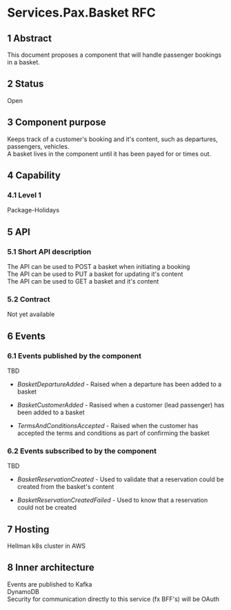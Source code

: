 # Services.Pax.Basket RFC
## 1 Abstract
This document proposes a component that will handle passenger bookings in a basket.

## 2 Status
Open

## 3 Component purpose
Keeps track of a customer's booking and it's content, such as departures, passengers, vehicles.  
A basket lives in the component until it has been payed for or times out.

## 4 Capability
### 4.1 Level 1
Package-Holidays

## 5 API
### 5.1 Short API description
The API can be used to POST a basket when initiating a booking  
The API can be used to PUT a basket for updating it's content  
The API can be used to GET a basket and it's content 

### 5.2 Contract
Not yet available

## 6 Events
### 6.1 Events published by the component
TBD

- *BasketDepartureAdded* - Raised when a departure has been added to a basket

- *BasketCustomerAdded* - Rasised when a customer (lead passenger) has been added to a basket

- *TermsAndConditionsAccepted* - Raised when the customer has accepted the terms and conditions as part of confirming the basket

### 6.2 Events subscribed to by the component
TBD

- *BasketReservationCreated* - Used to validate that a reservation could be created from the basket's content

- *BasketReservationCreatedFailed* - Used to know that a reservation could not be created

## 7 Hosting
Hellman k8s cluster in AWS

## 8 Inner architecture
Events are published to Kafka  
DynamoDB  
Security for communication directly to this service (fx BFF's) will be OAuth